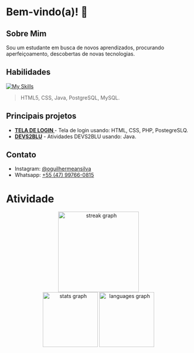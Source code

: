 # Bem-vindo(a)! 🎉

## Sobre Mim

Sou um estudante em busca de novos aprendizados, procurando aperfeiçoamento, descobertas de novas tecnologias.

## Habilidades

[![My Skills](https://skillicons.dev/icons?i=html,css,java,js,angular,react,spring,postgres,mysql)](https://skillicons.dev)

> HTML5, CSS, Java, PostgreSQL, MySQL.

## Principais projetos

- **[TELA DE LOGIN ](https://github.com/GuilhermeAntonio05/TelaDeLogin)** - Tela de login usando: HTML, CSS, PHP, PostegreSLQ.
- **[DEVS2BLU](https://github.com/LoesterBotelho/DEVS2BLU)** - Atividades DEVS2BLU usando: Java.

## Contato
- Instagram: [@oguilhermeansilva](https://www.instagram.com/oguilhermeansilva/)
- Whatsapp: [+55 (47) 99766-0815](https://wa.me/47997660815)


# Atividade

<div align="center">
  
<img src="https://streak-stats.demolab.com?user=GuilhermeAntonio05&locale=en&mode=daily&theme=dark&hide_border=false&border_radius=5&order=3" height="220" alt="streak graph"/>

</div>

<div align="center">
  
<img src="https://github-readme-stats.vercel.app/api?username=GuilhermeAntonio05&hide_title=false&hide_rank=false&show_icons=true&include_all_commits=true&count_private=true&disable_animations=false&theme=dracula&locale=en&hide_border=false" height="150" alt="stats graph"/>
  
<img src="https://github-readme-stats.vercel.app/api/top-langs?username=GuilhermeAntonio05&locale=en&hide_title=false&layout=compact&card_width=320&langs_count=5&theme=dracula&hide_border=false" height="150" alt="languages graph"/>

</div>
